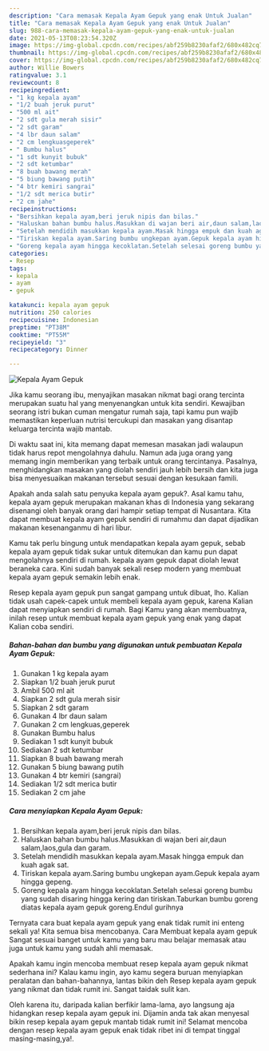 ```yaml
---
description: "Cara memasak Kepala Ayam Gepuk yang enak Untuk Jualan"
title: "Cara memasak Kepala Ayam Gepuk yang enak Untuk Jualan"
slug: 988-cara-memasak-kepala-ayam-gepuk-yang-enak-untuk-jualan
date: 2021-05-13T08:23:54.320Z
image: https://img-global.cpcdn.com/recipes/abf259b8230afaf2/680x482cq70/kepala-ayam-gepuk-foto-resep-utama.jpg
thumbnail: https://img-global.cpcdn.com/recipes/abf259b8230afaf2/680x482cq70/kepala-ayam-gepuk-foto-resep-utama.jpg
cover: https://img-global.cpcdn.com/recipes/abf259b8230afaf2/680x482cq70/kepala-ayam-gepuk-foto-resep-utama.jpg
author: Willie Bowers
ratingvalue: 3.1
reviewcount: 8
recipeingredient:
- "1 kg kepala ayam"
- "1/2 buah jeruk purut"
- "500 ml ait"
- "2 sdt gula merah sisir"
- "2 sdt garam"
- "4 lbr daun salam"
- "2 cm lengkuasgeperek"
- " Bumbu halus"
- "1 sdt kunyit bubuk"
- "2 sdt ketumbar"
- "8 buah bawang merah"
- "5 biung bawang putih"
- "4 btr kemiri sangrai"
- "1/2 sdt merica butir"
- "2 cm jahe"
recipeinstructions:
- "Bersihkan kepala ayam,beri jeruk nipis dan bilas."
- "Haluskan bahan bumbu halus.Masukkan di wajan beri air,daun salam,laos,gula dan garam."
- "Setelah mendidih masukkan kepala ayam.Masak hingga empuk dan kuah agak sat."
- "Tiriskan kepala ayam.Saring bumbu ungkepan ayam.Gepuk kepala ayam hingga gepeng."
- "Goreng kepala ayam hingga kecoklatan.Setelah selesai goreng bumbu yang sudah disaring hingga kering dan tiriskan.Taburkan bumbu goreng diatas kepala ayam gepuk goreng.Endul gurihnya"
categories:
- Resep
tags:
- kepala
- ayam
- gepuk

katakunci: kepala ayam gepuk 
nutrition: 250 calories
recipecuisine: Indonesian
preptime: "PT38M"
cooktime: "PT55M"
recipeyield: "3"
recipecategory: Dinner

---
```



![Kepala Ayam Gepuk](https://img-global.cpcdn.com/recipes/abf259b8230afaf2/680x482cq70/kepala-ayam-gepuk-foto-resep-utama.jpg)

Jika kamu seorang ibu, menyajikan masakan nikmat bagi orang tercinta merupakan suatu hal yang menyenangkan untuk kita sendiri. Kewajiban seorang istri bukan cuman mengatur rumah saja, tapi kamu pun wajib memastikan keperluan nutrisi tercukupi dan masakan yang disantap keluarga tercinta wajib mantab.

Di waktu  saat ini, kita memang dapat memesan masakan jadi walaupun tidak harus repot mengolahnya dahulu. Namun ada juga orang yang memang ingin memberikan yang terbaik untuk orang tercintanya. Pasalnya, menghidangkan masakan yang diolah sendiri jauh lebih bersih dan kita juga bisa menyesuaikan makanan tersebut sesuai dengan kesukaan famili. 



Apakah anda salah satu penyuka kepala ayam gepuk?. Asal kamu tahu, kepala ayam gepuk merupakan makanan khas di Indonesia yang sekarang disenangi oleh banyak orang dari hampir setiap tempat di Nusantara. Kita dapat membuat kepala ayam gepuk sendiri di rumahmu dan dapat dijadikan makanan kesenanganmu di hari libur.

Kamu tak perlu bingung untuk mendapatkan kepala ayam gepuk, sebab kepala ayam gepuk tidak sukar untuk ditemukan dan kamu pun dapat mengolahnya sendiri di rumah. kepala ayam gepuk dapat diolah lewat beraneka cara. Kini sudah banyak sekali resep modern yang membuat kepala ayam gepuk semakin lebih enak.

Resep kepala ayam gepuk pun sangat gampang untuk dibuat, lho. Kalian tidak usah capek-capek untuk membeli kepala ayam gepuk, karena Kalian dapat menyiapkan sendiri di rumah. Bagi Kamu yang akan membuatnya, inilah resep untuk membuat kepala ayam gepuk yang enak yang dapat Kalian coba sendiri.

<!--inarticleads1-->

##### Bahan-bahan dan bumbu yang digunakan untuk pembuatan Kepala Ayam Gepuk:

1. Gunakan 1 kg kepala ayam
1. Siapkan 1/2 buah jeruk purut
1. Ambil 500 ml ait
1. Siapkan 2 sdt gula merah sisir
1. Siapkan 2 sdt garam
1. Gunakan 4 lbr daun salam
1. Gunakan 2 cm lengkuas,geperek
1. Gunakan  Bumbu halus
1. Sediakan 1 sdt kunyit bubuk
1. Sediakan 2 sdt ketumbar
1. Siapkan 8 buah bawang merah
1. Gunakan 5 biung bawang putih
1. Gunakan 4 btr kemiri (sangrai)
1. Sediakan 1/2 sdt merica butir
1. Sediakan 2 cm jahe




<!--inarticleads2-->

##### Cara menyiapkan Kepala Ayam Gepuk:

1. Bersihkan kepala ayam,beri jeruk nipis dan bilas.
1. Haluskan bahan bumbu halus.Masukkan di wajan beri air,daun salam,laos,gula dan garam.
1. Setelah mendidih masukkan kepala ayam.Masak hingga empuk dan kuah agak sat.
1. Tiriskan kepala ayam.Saring bumbu ungkepan ayam.Gepuk kepala ayam hingga gepeng.
1. Goreng kepala ayam hingga kecoklatan.Setelah selesai goreng bumbu yang sudah disaring hingga kering dan tiriskan.Taburkan bumbu goreng diatas kepala ayam gepuk goreng.Endul gurihnya




Ternyata cara buat kepala ayam gepuk yang enak tidak rumit ini enteng sekali ya! Kita semua bisa mencobanya. Cara Membuat kepala ayam gepuk Sangat sesuai banget untuk kamu yang baru mau belajar memasak atau juga untuk kamu yang sudah ahli memasak.

Apakah kamu ingin mencoba membuat resep kepala ayam gepuk nikmat sederhana ini? Kalau kamu ingin, ayo kamu segera buruan menyiapkan peralatan dan bahan-bahannya, lantas bikin deh Resep kepala ayam gepuk yang nikmat dan tidak rumit ini. Sangat taidak sulit kan. 

Oleh karena itu, daripada kalian berfikir lama-lama, ayo langsung aja hidangkan resep kepala ayam gepuk ini. Dijamin anda tak akan menyesal bikin resep kepala ayam gepuk mantab tidak rumit ini! Selamat mencoba dengan resep kepala ayam gepuk enak tidak ribet ini di tempat tinggal masing-masing,ya!.

